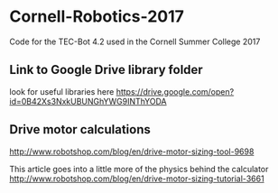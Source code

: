 # Cornell-Robotics-2017
Code for the TEC-Bot 4.2 used in the Cornell Summer College 2017

## Link to Google Drive library folder
look for useful libraries here
https://drive.google.com/open?id=0B42Xs3NxkUBUNGhYWG9INThYODA

## Drive motor calculations
http://www.robotshop.com/blog/en/drive-motor-sizing-tool-9698

This article goes into a little more of the physics behind the calculator
http://www.robotshop.com/blog/en/drive-motor-sizing-tutorial-3661

